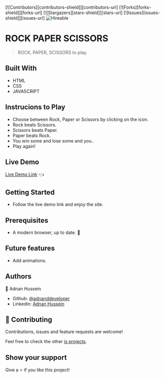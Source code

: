 <!--
*** Thanks for checking out this README Template. If you have a suggestion that would
*** make this better, please fork the repo and create a pull request or simply open
*** an issue with the tag "enhancement".
*** Thanks again! Now go create something AMAZING! :D
-->

<!-- PROJECT SHIELDS -->
<!--
*** I'm using markdown "reference style" links for readability.
*** Reference links are enclosed in brackets [ ] instead of parentheses ( ).
*** See the bottom of this document for the declaration of the reference variables
*** for contributors-url, forks-url, etc. This is an optional, concise syntax you may use.
*** https://www.markdownguide.org/basic-syntax/#reference-style-links
-->
[![Contributors][contributors-shield]][contributors-url]
[![Forks][forks-shield]][forks-url]
[![Stargazers][stars-shield]][stars-url]
[![Issues][issues-shield]][issues-url]
![Hireable](https://cdn.rawgit.com/hiendv/hireable/master/styles/default/yes.svg)

# ROCK PAPER SCISSORS

> ROCK, PAPER, SCISSORS to play.

## Built With

- HTML
- CSS
- JAVASCRIPT

## Instrucions to Play
- Choose between Rock, Paper or Scissors by clicking on the icon.
- Rock beats Scissors.
- Scissors beats Paper.
- Paper beats Rock.
- You win some and lose some and you..
- Play again!

## Live Demo

[Live Demo Link](https://adnanddeveloper.github.io/) :point_left:

## Getting Started
- Follow the live demo link and enjoy the site.

## Prerequisites
- A modern browser, up to date.  :muscle:

## Future features

- Add animations.

## Authors

👤 Adnan Hussein
- Github: [@adnanddeveloper](https://github.com/adnanddeveloper)
- Linkedin: [Adnan Hussein](https://www.linkedin.com/in/adnan-hussein-b82a80216/)

## 🤝 Contributing

Contributions, issues and feature requests are welcome!

Feel free to check the other [js projects](https://github.com/adddeveloper/js-projects).

## Show your support

Give a ⭐️ if you like this project!
